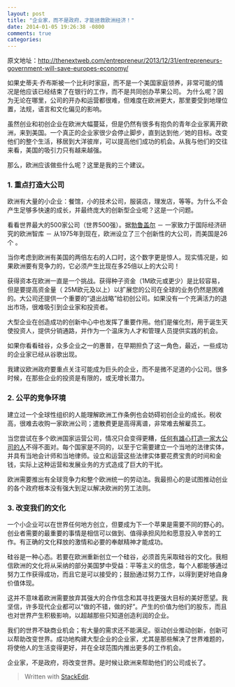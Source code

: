 ```yaml
---
layout: post
title: "企业家，而不是政府，才能拯救欧洲经济！"
date: 2014-01-05 19:26:38 -0800
comments: true
categories: 
---
```


原文地址：http://thenextweb.com/entrepreneur/2013/12/31/entrepreneurs-government-will-save-europes-economy/

如果史蒂夫·乔布斯被一个比利时家庭，而不是一个美国家庭领养，非常可能的情况是他应该已经结束了在银行的工作，而不是共同创办苹果公司。
为什么呢？因为无论在哪里，公司的开办和运营都很难，但难度在欧洲更大，那里要受到地理位置，法规，语言和文化偏见的影响。

虽然创业和初创企业在欧洲大幅蔓延，但是仍然有很多有抱负的青年企业家离开欧洲，来到美国。一个真正的企业家很少会停止脚步，直到达到他／她的目标。改变他们的整个生活，移居到大洋彼岸，可以提高他们成功的机会。从我与他们的交往来看，美国的吸引力只有越来越强。

那么，欧洲应该做些什么呢？这里是我的三个建议。
<!--more-->

### 1. 重点打造大公司
欧洲有大量的小企业：餐馆，小的技术公司，服装店，理发店，等等。为什么不会产生足够多快速的成长，并最终庞大的创新型企业呢？这是一个问题。

看看世界最大的500家公司（世界500强）。据[勃鲁盖尔][1] － 一家致力于国际经济研究的欧洲智库 － 从1975年到现在，欧洲设立了三个创新性的大公司，而美国是26个 。

当你考虑到欧洲有美国的两倍左右的人口时，这个数字更是惊人。现实情况是，如果欧洲要有竞争力的，它必须产生比现在多25倍以上的大公司！

获得资本在欧洲一直是一个挑战。获得种子资金（1M欧元或更少）是比较容易，但是要提高资金量（ 25M欧元及以上）以扩展您的公司在全球的业务仍然是困难的。大公司还提供一个重要的“退出战略”给初创公司。如果没有一个充满活力的退出市场，很难吸引到企业家和投资者。

大型企业在创造成功的创新中心中也发挥了重要作用。他们是催化剂，用于诞生天使投资人，提供分销通路，并作为一个温床为人才和管理人员提供实践的机会。

如果你看看硅谷，众多企业之一的惠普，在早期担负了这一角色，最近，一些成功的企业家已经从谷歌出现。

我建议欧洲政府要重点关注可能成为巨头的企业，而不是微不足道的小公司。很多时候，在那些企业的投资是有限的，或无增长潜力。

### 2. 公平的竞争环境
建立过一个全球性组织的人能理解欧洲工作条例也会妨碍初创企业的成长。税收高，很难去收购一家欧洲公司；遣散费更是高得离谱，非常难去解雇员工。

当您尝试在多个欧洲国家运营公司，情况只会变得更糟，[任何有雄心打造一家大公司的人][2]不得不面对。每个国家是不同的，以至于它需要建立一个当地的法律实体，并具有当地会计师和当地律师。设立和运营这些法律实体要花费宝贵的时间和金钱，实际上这种运营和发展业务的方式造成了巨大的干扰。

欧洲需要推出有全球竞争力和整个欧洲统一的劳动法。我最担心的是试图推动创业的各个政府根本没有强大到足以解决欧洲的劳工法则。

### 3. 改变我们的文化

一个小企业可以在世界任何地方创立，但要成为下一个苹果是需要不同的野心的。创业者需要的最重要的事情是相信可以做到、值得承担风险和愿意投入辛苦的工作。有正确的文化释放的激情和必要的奉献精神才能成功。

硅谷是一种心态。若要在欧洲重新创立一个硅谷，必须首先采取硅谷的文化。我相信欧洲的文化将从采纳的部分美国梦中受益：平等主义的信念，每个人都能够通过努力工作获得成功，而且它是可以接受的；鼓励通过努力工作，以得到更好地自身价值体现。

这并不意味着欧洲需要放弃其强大的合作信念和其寻找更强大目标的美好愿望。我坚信，许多现代企业都可以“做的不错，做的好”。产生的价值为他们的股东，而且也对世界产生积极影响，以超越那些只知道创造利润的企业。

我们的世界不缺商业机会；有大量的需求还不能满足。驱动创业推动创新，创新可以帮助改变世界。成功地构建大型企业的企业家，尤其是那些解决了世界难题的，将使他人的生活变得更好，并在全球范围内推出更多的工作机会。

企业家，不是政府，将改变世界。是时候让欧洲来帮助他们的公司成长了。

> Written with [StackEdit](https://stackedit.io/).


  [1]: http://www.bruegel.org/
  [2]: http://thenextweb.com/entrepreneur/2013/12/27/branching-shouldnt-limit-startup-just-one-location/
